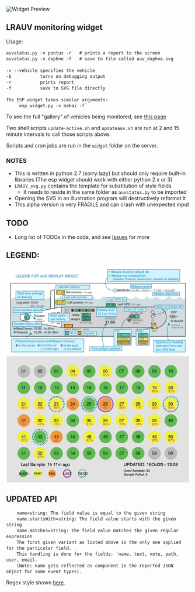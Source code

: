 ![Widget Preview](./auv_pontus-with-range.png)

## LRAUV monitoring widget

Usage:

    auvstatus.py -v pontus -r   # prints a report to the screen
    auvstatus.py -v daphne -f   # save to file called auv_daphne.svg

    -v --vehicle specifies the vehicle
    -b           turns on debugging output
    -r           prints report
    -f           save to SVG file directly

    The ESP widget takes similar arguments:
        `esp_widget.py -v makai -f`

To see the full "gallery" of vehicles being monitored, see [this page](https://okeanids.mbari.org/widget/)

Two shell scripts `update-active.sh` and `updateauv.sh` are run at 2 and 15 minute intervals to call those scripts above.
 
Scripts and cron jobs are run in the `widget` folder on the server.

### NOTES

  * This is written in python 2.7 (sorry:lazy) but should only require built-in libraries (The esp widget should work with either python 2.x or 3)
  * `LRAUV_svg.py` contains the template for substitution of style fields
    - It needs to reside in the same folder as `auvstatus.py` to be imported
  * Opening the SVG in an illustration program will destructively reformat it 
  * This alpha version is very FRAGILE and can crash with unexpected input

## TODO

  * Long list of TODOs in the code, and see [Issues](https://bitbucket.org/beroe/auvstatus/issues?status=new&status=open) for more
## LEGEND:

![Widget Legend](./legend.png)
![ESP Widget Legend](./esp_makai_sample.png)


## UPDATED API
```
    name=string: The field value is equal to the given string
    name.startsWith=string: The field value starts with the given string
    name.matches=string: The field value matches the given regular expression
    The first given variant as listed above is the only one applied for the particular field.
    This handling is done for the fields: `name, text, note, path, user, email.
    (Note: name gets reflected as component in the reported JSON object for some event types).
```
Regex style shown [here](https://docs.oracle.com/javase/8/docs/api/java/util/regex/Pattern.html).
